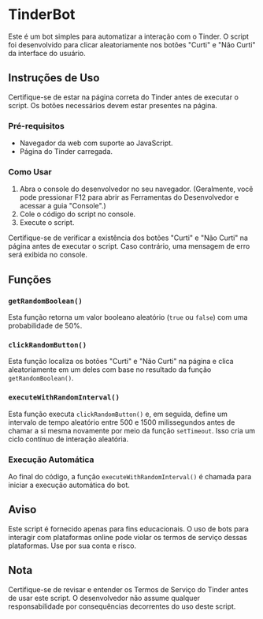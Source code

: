 # TinderBot

Este é um bot simples para automatizar a interação com o Tinder. O script foi desenvolvido para clicar aleatoriamente nos botões "Curti" e "Não Curti" da interface do usuário.

## Instruções de Uso

Certifique-se de estar na página correta do Tinder antes de executar o script. Os botões necessários devem estar presentes na página.

### Pré-requisitos

- Navegador da web com suporte ao JavaScript.
- Página do Tinder carregada.

### Como Usar

1. Abra o console do desenvolvedor no seu navegador. (Geralmente, você pode pressionar F12 para abrir as Ferramentas do Desenvolvedor e acessar a guia "Console".)
2. Cole o código do script no console.
3. Execute o script.

Certifique-se de verificar a existência dos botões "Curti" e "Não Curti" na página antes de executar o script. Caso contrário, uma mensagem de erro será exibida no console.

## Funções

### `getRandomBoolean()`

Esta função retorna um valor booleano aleatório (`true` ou `false`) com uma probabilidade de 50%.

### `clickRandomButton()`

Esta função localiza os botões "Curti" e "Não Curti" na página e clica aleatoriamente em um deles com base no resultado da função `getRandomBoolean()`.

### `executeWithRandomInterval()`

Esta função executa `clickRandomButton()` e, em seguida, define um intervalo de tempo aleatório entre 500 e 1500 milissegundos antes de chamar a si mesma novamente por meio da função `setTimeout`. Isso cria um ciclo contínuo de interação aleatória.

### Execução Automática

Ao final do código, a função `executeWithRandomInterval()` é chamada para iniciar a execução automática do bot.

## Aviso

Este script é fornecido apenas para fins educacionais. O uso de bots para interagir com plataformas online pode violar os termos de serviço dessas plataformas. Use por sua conta e risco.

## Nota

Certifique-se de revisar e entender os Termos de Serviço do Tinder antes de usar este script. O desenvolvedor não assume qualquer responsabilidade por consequências decorrentes do uso deste script.
